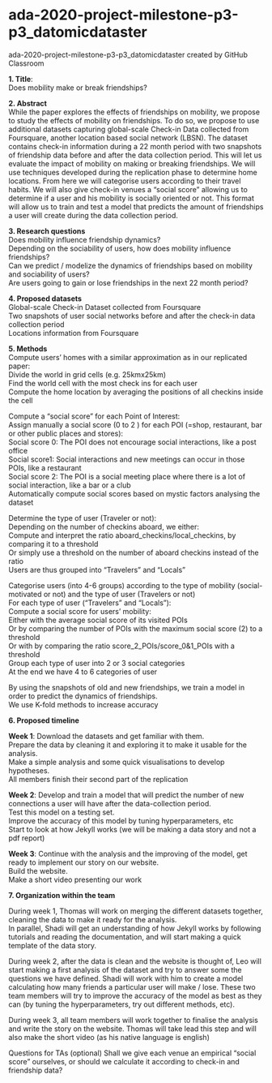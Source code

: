 # ada-2020-project-milestone-p3-p3_datomicdataster
ada-2020-project-milestone-p3-p3_datomicdataster created by GitHub Classroom

**1. Title**:<br> Does mobility make or break friendships?<br>

**2. Abstract**<br>
While the paper explores the effects of friendships on mobility, we propose to study the effects of mobility on friendships. To do so, we propose to use additional datasets capturing global-scale Check-in Data collected from Foursquare, another location based social network (LBSN). The dataset contains check-in information during a 22 month period with two snapshots of friendship data before and after the data collection period. This will let us evaluate the impact of mobility on making or breaking friendships. We will use techniques developed during the replication phase to determine home locations. From here we will categorise users according to their travel habits. We will also give check-in venues a “social score” allowing us to determine if a user and his mobility is socially oriented or not. This format will allow us to train and test a model that predicts the amount of friendships a user will create during the data collection period.


**3. Research questions**<br>
Does mobility influence friendship dynamics?<br>
Depending on the sociability of users, how does mobility influence friendships?<br>
Can we predict / modelize the dynamics of friendships based on mobility and sociability of users?<br>
Are users going to gain or lose friendships in the next 22 month period?<br>

**4. Proposed datasets**<br>
Global-scale Check-in Dataset collected from Foursquare<br>
Two snapshots of user social networks before and after the check-in data collection period<br>
Locations information from Foursquare<br>


**5. Methods**<br>
Compute users’ homes with a similar approximation as in our replicated paper:<br>
Divide the world in grid cells (e.g. 25kmx25km)<br>
Find the world cell with the most check ins for each user<br>
Compute the home location by averaging the positions of all checkins inside the cell<br>

Compute a “social score” for each Point of Interest:<br>
Assign manually a social score (0 to 2 ) for each POI (=shop, restaurant, bar or other public places and stores):<br>
Social score 0: The POI does not encourage social interactions, like a post office<br>
Social score1: Social interactions and new meetings can occur in those POIs, like a restaurant<br>
Social score 2: The POI is a social meeting place where there is a lot of social interaction, like a bar or a club<br>
Automatically compute social scores based on mystic factors analysing the dataset<br>


Determine the type of user (Traveler or not):<br>
Depending on the number of checkins aboard, we either:<br>
Compute and interpret the ratio aboard_checkins/local_checkins, by comparing it to a threshold<br>
Or simply use a threshold on the number of aboard checkins instead of the ratio<br>
Users are thus grouped into “Travelers” and “Locals”<br>


Categorise users (into 4-6 groups)  according to the type of mobility (social-motivated or not) and the type of user (Travelers or not) <br>
For each type of user (“Travelers” and “Locals”):<br>
Compute a social score for users’ mobility:<br>
 Either with the average social score of its visited POIs<br>
Or by comparing the number of POIs with the maximum social score (2) to a threshold<br>
Or with by comparing the ratio  score_2_POIs/score_0&1_POIs with a threshold<br>
Group each type of user into 2 or 3 social categories<br>
At the end we have 4 to 6 categories of user<br>


By using the snapshots of old and new friendships, we train a model in order to predict the dynamics of friendships.<br>
We use K-fold methods to increase accuracy<br>





**6. Proposed timeline**

**Week 1**: Download the datasets and get familiar with them. <br>
Prepare the data by cleaning it and exploring it to make it usable for the analysis. <br>
Make a simple analysis and some quick visualisations to develop hypotheses.<br>
All members finish their second part of the replication<br>

**Week 2**: Develop and train a model that will predict the number of new connections a user will have after the data-collection period.<br>
Test this model on a testing set.<br>
Improve the accuracy of this model by tuning hyperparameters, etc<br>
Start to look at how Jekyll works (we will be making a data story and not a pdf report)<br>

**Week 3**: Continue with the analysis and the improving of the model, get ready to implement our story on our website. <br>
Build the website. <br>
Make a short video presenting our work<br>




**7. Organization within the team**

During week 1, Thomas will work on merging the different datasets together, cleaning the data to make it ready for the analysis. <br>
In parallel, Shadi will get an understanding of how Jekyll works by following tutorials and reading the documentation, and will start making a quick template of the data story.<br>

During week 2, after the data is clean and the website is thought of, Leo will start making a first analysis of the dataset and try to answer some the questions we have defined. Shadi will work with him to create a model calculating how many friends a particular user will make / lose. These two team members will try to improve the accuracy of the model as best as they can (by tuning the hyperparameters, try out different methods, etc). 

During week 3, all team members will work together to finalise the analysis and write the story on the website. Thomas will take lead this step and will also make the short video (as his native language is english)

Questions for TAs (optional)
Shall we give each venue an empirical “social score” ourselves, or should we calculate it according to check-in and friendship data?
